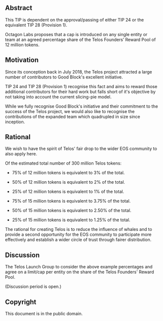 Abstract
---------

This TIP is dependent on the approval/passing of either TIP 24 or 
the equivalent TIP 28 (Provision 1).

Octagon Labs proposes that a cap is introduced on any single entity or 
team at an agreed percentage share of the  Telos Founders’ Reward 
Pool of 12 million tokens.

Motivation
-----------

Since its conception back in July 2018, the Telos project attracted a 
large number of contributors to Good Block's excellent initiative.

TIP 24 and TIP 28 (Provision 1) recognise this fact and aims to reward those 
additional contributors for their hard work but falls short of it's 
objective by not taking into account the current slicing-pie model.

While we fully recognise Good Block's initiative and their commitment 
to the success of the Telos project, we would also like to recognise the 
contributions of the expanded team which quadrupled in size since inception. 
 

Rational
---------

We wish to have the spirit of Telos' fair drop to the wider EOS community 
to also apply here.

Of the estimated total number of 300 million Telos tokens: 

- 75% of 12 million tokens is equivalent to 3% of the total.
- 50% of 12 million tokens is equivalent to 2% of the total.
- 25% of 12 million tokens is equivalent to 1% of the total.

- 75% of 15 million tokens is equivalent to 3.75% of the total.
- 50% of 15 million tokens is equivalent to 2.50% of the total.
- 25% of 15 million tokens is equivalent to 1.25% of the total.


The rational for creating Telos is to reduce the influence of whales
and to provide a second opportunity for the EOS community to participate
more effectively and establish a wider circle of trust through fairer 
distribution.

 
Discussion
-----------

The Telos Launch Group to consider the above example percentages and agree on a 
limit/cap per entity on the share of the Telos Founders' Reward Pool.

(Discussion period is open.)


Copyright
----------
This document is in the public domain.
